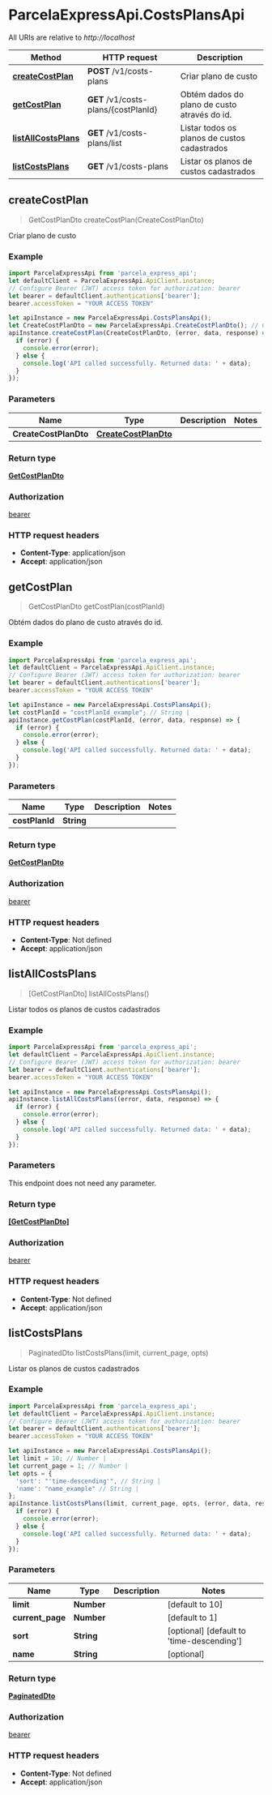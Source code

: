 # ParcelaExpressApi.CostsPlansApi

All URIs are relative to *http://localhost*

Method | HTTP request | Description
------------- | ------------- | -------------
[**createCostPlan**](CostsPlansApi.md#createCostPlan) | **POST** /v1/costs-plans | Criar plano de custo
[**getCostPlan**](CostsPlansApi.md#getCostPlan) | **GET** /v1/costs-plans/{costPlanId} | Obtém dados do plano de custo através do id.
[**listAllCostsPlans**](CostsPlansApi.md#listAllCostsPlans) | **GET** /v1/costs-plans/list | Listar todos os planos de custos cadastrados
[**listCostsPlans**](CostsPlansApi.md#listCostsPlans) | **GET** /v1/costs-plans | Listar os planos de custos cadastrados



## createCostPlan

> GetCostPlanDto createCostPlan(CreateCostPlanDto)

Criar plano de custo

### Example

```javascript
import ParcelaExpressApi from 'parcela_express_api';
let defaultClient = ParcelaExpressApi.ApiClient.instance;
// Configure Bearer (JWT) access token for authorization: bearer
let bearer = defaultClient.authentications['bearer'];
bearer.accessToken = "YOUR ACCESS TOKEN"

let apiInstance = new ParcelaExpressApi.CostsPlansApi();
let CreateCostPlanDto = new ParcelaExpressApi.CreateCostPlanDto(); // CreateCostPlanDto | 
apiInstance.createCostPlan(CreateCostPlanDto, (error, data, response) => {
  if (error) {
    console.error(error);
  } else {
    console.log('API called successfully. Returned data: ' + data);
  }
});
```

### Parameters


Name | Type | Description  | Notes
------------- | ------------- | ------------- | -------------
 **CreateCostPlanDto** | [**CreateCostPlanDto**](CreateCostPlanDto.md)|  | 

### Return type

[**GetCostPlanDto**](GetCostPlanDto.md)

### Authorization

[bearer](../README.md#bearer)

### HTTP request headers

- **Content-Type**: application/json
- **Accept**: application/json


## getCostPlan

> GetCostPlanDto getCostPlan(costPlanId)

Obtém dados do plano de custo através do id.

### Example

```javascript
import ParcelaExpressApi from 'parcela_express_api';
let defaultClient = ParcelaExpressApi.ApiClient.instance;
// Configure Bearer (JWT) access token for authorization: bearer
let bearer = defaultClient.authentications['bearer'];
bearer.accessToken = "YOUR ACCESS TOKEN"

let apiInstance = new ParcelaExpressApi.CostsPlansApi();
let costPlanId = "costPlanId_example"; // String | 
apiInstance.getCostPlan(costPlanId, (error, data, response) => {
  if (error) {
    console.error(error);
  } else {
    console.log('API called successfully. Returned data: ' + data);
  }
});
```

### Parameters


Name | Type | Description  | Notes
------------- | ------------- | ------------- | -------------
 **costPlanId** | **String**|  | 

### Return type

[**GetCostPlanDto**](GetCostPlanDto.md)

### Authorization

[bearer](../README.md#bearer)

### HTTP request headers

- **Content-Type**: Not defined
- **Accept**: application/json


## listAllCostsPlans

> [GetCostPlanDto] listAllCostsPlans()

Listar todos os planos de custos cadastrados

### Example

```javascript
import ParcelaExpressApi from 'parcela_express_api';
let defaultClient = ParcelaExpressApi.ApiClient.instance;
// Configure Bearer (JWT) access token for authorization: bearer
let bearer = defaultClient.authentications['bearer'];
bearer.accessToken = "YOUR ACCESS TOKEN"

let apiInstance = new ParcelaExpressApi.CostsPlansApi();
apiInstance.listAllCostsPlans((error, data, response) => {
  if (error) {
    console.error(error);
  } else {
    console.log('API called successfully. Returned data: ' + data);
  }
});
```

### Parameters

This endpoint does not need any parameter.

### Return type

[**[GetCostPlanDto]**](GetCostPlanDto.md)

### Authorization

[bearer](../README.md#bearer)

### HTTP request headers

- **Content-Type**: Not defined
- **Accept**: application/json


## listCostsPlans

> PaginatedDto listCostsPlans(limit, current_page, opts)

Listar os planos de custos cadastrados

### Example

```javascript
import ParcelaExpressApi from 'parcela_express_api';
let defaultClient = ParcelaExpressApi.ApiClient.instance;
// Configure Bearer (JWT) access token for authorization: bearer
let bearer = defaultClient.authentications['bearer'];
bearer.accessToken = "YOUR ACCESS TOKEN"

let apiInstance = new ParcelaExpressApi.CostsPlansApi();
let limit = 10; // Number | 
let current_page = 1; // Number | 
let opts = {
  'sort': "'time-descending'", // String | 
  'name': "name_example" // String | 
};
apiInstance.listCostsPlans(limit, current_page, opts, (error, data, response) => {
  if (error) {
    console.error(error);
  } else {
    console.log('API called successfully. Returned data: ' + data);
  }
});
```

### Parameters


Name | Type | Description  | Notes
------------- | ------------- | ------------- | -------------
 **limit** | **Number**|  | [default to 10]
 **current_page** | **Number**|  | [default to 1]
 **sort** | **String**|  | [optional] [default to &#39;time-descending&#39;]
 **name** | **String**|  | [optional] 

### Return type

[**PaginatedDto**](PaginatedDto.md)

### Authorization

[bearer](../README.md#bearer)

### HTTP request headers

- **Content-Type**: Not defined
- **Accept**: application/json

